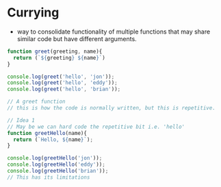 # Currying
* way to consolidate functionality of multiple functions that may share similar
  code but have different arguments.

```javascript
function greet(greeting, name){
  return (`${greeting} ${name}`)
}

console.log(greet('hello', 'jon'));
console.log(greet('hello', 'eddy'));
console.log(greet('hello', 'brian'));

// A greet function
// this is how the code is normally written, but this is repetitive.

// Idea 1
// May be we can hard code the repetitive bit i.e. 'hello'
function greetHello(name){
  return (`Hello, ${name}`);
}

console.log(greetHello('jon'));
console.log(greetHello('eddy'));
console.log(greetHello('brian'));
// This has its limitations


```